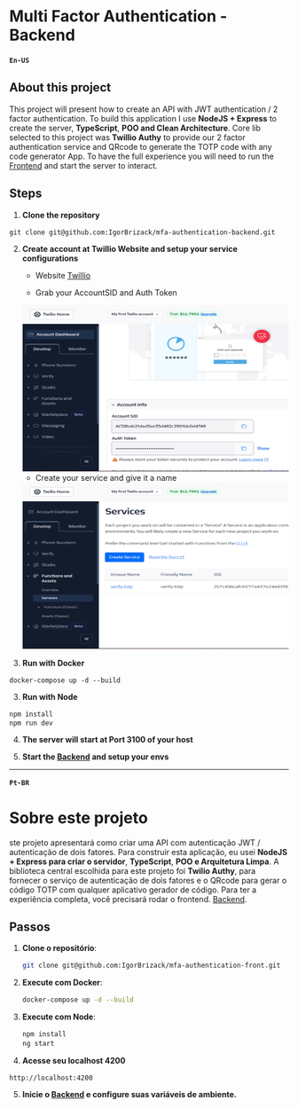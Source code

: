# Multi Factor Authentication - Backend

**`En-US`**

## About this project

This project will present how to create an API with JWT authentication / 2 factor authentication. To build this application I use **NodeJS + Express** to create the server, **TypeScript**, **POO and Clean Architecture**. Core lib selected to this project was **Twillio Authy** to provide our 2 factor authentication service and QRcode to generate the TOTP code with any code generator App. To have the full experience you will need to run the [Frontend](https://github.com/IgorBrizack/mfa-authentication-front) and start the server to interact.

<!-- <div style="display: flex; gap: 10px; margin-bottom: 10px">
  <img src="./src/assets/login_screen.png" alt="login_screen" width="320" height="200">
  <img src="./src/assets/qr_code_screen.png" alt="qr_screen" width="320" height="200">
  <img src="./src/assets/home_screen.png" alt="home_screen" width="320" height="200">
</div>
</br> -->

## Steps

1.  **Clone the repository**

```
git clone git@github.com:IgorBrizack/mfa-authentication-backend.git
```

2. **Create account at Twillio Website and setup your service configurations**

   - Website [Twillio](https://www.twilio.com/login)

   - Grab your AccountSID and Auth Token

   <img src="./src/assets/twillio_acc_sid_auth_token.png" alt="acc_sid_auth_token" width="500" height="300">

   - Create your service and give it a name

   <img src="./src/assets/creating_service.png" alt="creating_service" width="500" height="300">

3. **Run with Docker**

```
docker-compose up -d --build
```

3. **Run with Node**

```
npm install
npm run dev
```

4. **The server will start at Port 3100 of your host**

5. **Start the [Backend](https://github.com/IgorBrizack/mfa-authentication-backend) and setup your envs**

---

**`Pt-BR`**

# Sobre este projeto

ste projeto apresentará como criar uma API com autenticação JWT / autenticação de dois fatores. Para construir esta aplicação, eu usei **NodeJS + Express para criar o servidor**, **TypeScript**, **POO e Arquitetura Limpa**. A biblioteca central escolhida para este projeto foi **Twilio Authy**, para fornecer o serviço de autenticação de dois fatores e o QRcode para gerar o código TOTP com qualquer aplicativo gerador de código. Para ter a experiência completa, você precisará rodar o frontend. [Backend](https://github.com/IgorBrizack/mfa-authentication-backend).

## Passos

1. **Clone o repositório**:

   ```bash
   git clone git@github.com:IgorBrizack/mfa-authentication-front.git
   ```

2. **Execute com Docker**:

   ```bash
   docker-compose up -d --build
   ```

3. **Execute com Node**:

   ```bash
   npm install
   ng start
   ```

4. **Acesse seu localhost 4200**

```
http://localhost:4200
```

5. **Inicie o [Backend](https://github.com/IgorBrizack/mfa-authentication-backend) e configure suas variáveis de ambiente.**
